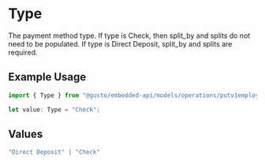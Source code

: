 # Type

The payment method type. If type is Check, then split_by and splits do not need to be populated. If type is Direct Deposit, split_by and splits are required.

## Example Usage

```typescript
import { Type } from "@gusto/embedded-api/models/operations/putv1employeesemployeeidpaymentmethod.js";

let value: Type = "Check";
```

## Values

```typescript
"Direct Deposit" | "Check"
```